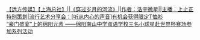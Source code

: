   
[【远方传媒】【上海总社】||《穿过岁月的河流》||作者：浩宇微星||主播：上止正](http://www.dianyue.me/archives/528/592y8pgexejm7pda/)  
[特别策划|流行艺术分享会：[听从内心的声音]有机会获得限定T恤衫](http://www.dianyue.me/archives/204/kq4yeisyoz2d0vko/)  
[“豪门盛宴”上的绵阳元素 ——绵阳南山中学双语学校三名小球星赴世界杯赛场参加系列活动](http://www.dianyue.me/archives/661/fwurjpodfaaq37vs/)